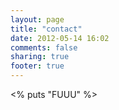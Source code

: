 ```yaml
---
layout: page
title: "contact"
date: 2012-05-14 16:02
comments: false
sharing: true
footer: true
---
```

<% puts "FUUU" %>

